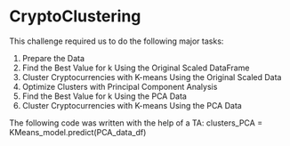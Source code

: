 # CryptoClustering

This challenge required us to do the following major tasks: 
1. Prepare the Data
2. Find the Best Value for k Using the Original Scaled DataFrame
3. Cluster Cryptocurrencies with K-means Using the Original Scaled Data
4. Optimize Clusters with Principal Component Analysis
5. Find the Best Value for k Using the PCA Data
6. Cluster Cryptocurrencies with K-means Using the PCA Data


The following code was written with the help of a TA: 
clusters_PCA = KMeans_model.predict(PCA_data_df)
